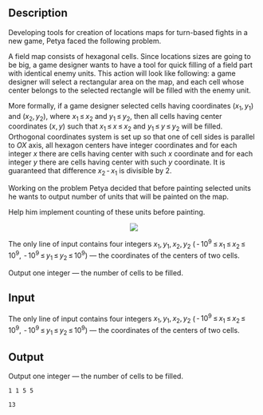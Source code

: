 ## Description

<div><p>Developing tools for creation of locations maps for turn-based fights in a new game, Petya faced the following problem.</p><p>A field map consists of hexagonal cells. Since locations sizes are going to be big, a game designer wants to have a tool for quick filling of a field part with identical enemy units. This action will look like following: a game designer will select a rectangular area on the map, and each cell whose center belongs to the selected rectangle will be filled with the enemy unit.</p><p>More formally, if a game designer selected cells having coordinates <span class="tex-span">(<i>x</i><sub class="lower-index">1</sub>, <i>y</i><sub class="lower-index">1</sub>)</span> and <span class="tex-span">(<i>x</i><sub class="lower-index">2</sub>, <i>y</i><sub class="lower-index">2</sub>)</span>, where <span class="tex-span"><i>x</i><sub class="lower-index">1</sub> ≤ <i>x</i><sub class="lower-index">2</sub></span> and <span class="tex-span"><i>y</i><sub class="lower-index">1</sub> ≤ <i>y</i><sub class="lower-index">2</sub></span>, then all cells having center coordinates <span class="tex-span">(<i>x</i>, <i>y</i>)</span> such that <span class="tex-span"><i>x</i><sub class="lower-index">1</sub> ≤ <i>x</i> ≤ <i>x</i><sub class="lower-index">2</sub></span> and <span class="tex-span"><i>y</i><sub class="lower-index">1</sub> ≤ <i>y</i> ≤ <i>y</i><sub class="lower-index">2</sub></span> will be filled. Orthogonal coordinates system is set up so that one of cell sides is parallel to <span class="tex-span"><i>OX</i></span> axis, all hexagon centers have integer coordinates and for each integer <span class="tex-span"><i>x</i></span> there are cells having center with such <span class="tex-span"><i>x</i></span> coordinate and for each integer <span class="tex-span"><i>y</i></span> there are cells having center with such <span class="tex-span"><i>y</i></span> coordinate. It is guaranteed that difference <span class="tex-span"><i>x</i><sub class="lower-index">2</sub> - <i>x</i><sub class="lower-index">1</sub></span> is divisible by <span class="tex-span">2</span>.</p><p>Working on the problem Petya decided that before painting selected units he wants to output number of units that will be painted on the map.</p><p>Help him implement counting of these units before painting.</p><center> <img class="tex-graphics" src="file://PGXE5I8k.png" style="max-width: 100.0%;max-height: 100.0%;"> </center></div><div class="input-specification"><p>The only line of input contains four integers <span class="tex-span"><i>x</i><sub class="lower-index">1</sub>, <i>y</i><sub class="lower-index">1</sub>, <i>x</i><sub class="lower-index">2</sub>, <i>y</i><sub class="lower-index">2</sub></span> (<span class="tex-span"> - 10<sup class="upper-index">9</sup> ≤ <i>x</i><sub class="lower-index">1</sub> ≤ <i>x</i><sub class="lower-index">2</sub> ≤ 10<sup class="upper-index">9</sup>,  - 10<sup class="upper-index">9</sup> ≤ <i>y</i><sub class="lower-index">1</sub> ≤ <i>y</i><sub class="lower-index">2</sub> ≤ 10<sup class="upper-index">9</sup></span>) — the coordinates of the centers of two cells.</p></div><div class="output-specification"><p>Output one integer — the number of cells to be filled.</p></div>

## Input

<p>The only line of input contains four integers <span class="tex-span"><i>x</i><sub class="lower-index">1</sub>, <i>y</i><sub class="lower-index">1</sub>, <i>x</i><sub class="lower-index">2</sub>, <i>y</i><sub class="lower-index">2</sub></span> (<span class="tex-span"> - 10<sup class="upper-index">9</sup> ≤ <i>x</i><sub class="lower-index">1</sub> ≤ <i>x</i><sub class="lower-index">2</sub> ≤ 10<sup class="upper-index">9</sup>,  - 10<sup class="upper-index">9</sup> ≤ <i>y</i><sub class="lower-index">1</sub> ≤ <i>y</i><sub class="lower-index">2</sub> ≤ 10<sup class="upper-index">9</sup></span>) — the coordinates of the centers of two cells.</p>

## Output

<p>Output one integer — the number of cells to be filled.</p>





```input1
1 1 5 5

```




```output1
13
```


